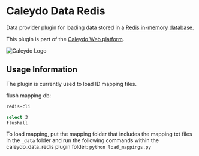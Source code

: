Caleydo Data Redis
==================

Data provider plugin for loading data stored in a [Redis in-memory database](http://redis.io/).

This plugin is part of the [Caleydo Web platform](http://caleydo.org/documentation).

![Caleydo Logo](http://caleydo.org/assets/images/logos/caleydo.svg)

Usage Information
-----------------

The plugin is currently used to load ID mapping files.

flush mapping db:
```bash
redis-cli

select 3
flushall
```

To load mapping, put the mapping folder that includes the mapping txt files in the ```_data``` folder and run the following commands within the caleydo_data_redis plugin folder:
```python load_mappings.py```
